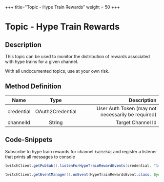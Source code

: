 +++
title="Topic - Hype Train Rewards"
weight = 50
+++

# Topic - Hype Train Rewards

## Description

This topic can be used to monitor the distribution of rewards associated with hype trains for a given channel.

With all undocumented topics, use at your own risk.

## Method Definition

| Name          | Type      | Description  |
| ------------- |:---------:| -----------------:|
| credential | OAuth2Credential | User Auth Token (may not necessarily be required) |
| channelId | String | Target Channel Id |

## Code-Snippets

Subscribe to hype train rewards for channel `twitch4j` and register a listener that prints all messages to console

```java
twitchClient.getPubSub().listenForHypeTrainRewardEvents(credential, "149223493");

twitchClient.getEventManager().onEvent(HypeTrainRewardsEvent.class, System.out::println);
```

